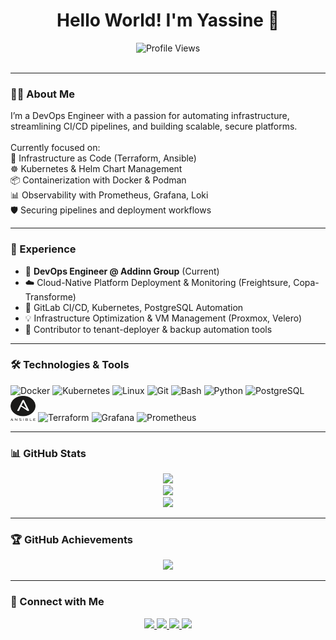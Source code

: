 <h1 align="center">Hello World! I'm Yassine 👋</h1>

<div align="center">
  <img src="https://komarev.com/ghpvc/?username=benhouria&style=flat-square" alt="Profile Views" />
</div>

<br/>


---

### 👨‍💻 About Me

<p>
  I’m a DevOps Engineer with a passion for automating infrastructure, streamlining CI/CD pipelines, and building scalable, secure platforms.  
  <br/><br/>
  Currently focused on:<br/>
  🚀 Infrastructure as Code (Terraform, Ansible)<br/>
  ☸️ Kubernetes & Helm Chart Management<br/>
  📦 Containerization with Docker & Podman<br/>
  📊 Observability with Prometheus, Grafana, Loki<br/>
  🛡️ Securing pipelines and deployment workflows<br/>
</p>

---

### 💼 Experience

- 🔧 **DevOps Engineer @ Addinn Group** (Current)
- ☁️ Cloud-Native Platform Deployment & Monitoring (Freightsure, Copa-Transforme)
- 🐳 GitLab CI/CD, Kubernetes, PostgreSQL Automation
- 💡 Infrastructure Optimization & VM Management (Proxmox, Velero)
- 📜 Contributor to tenant-deployer & backup automation tools

---

### 🛠️ Technologies & Tools

<p align="left">
  <img src="https://cdn.jsdelivr.net/gh/devicons/devicon/icons/docker/docker-original-wordmark.svg" width="40" height="40" alt="Docker"/>
  <img src="https://cdn.jsdelivr.net/gh/devicons/devicon/icons/kubernetes/kubernetes-plain-wordmark.svg" width="40" height="40" alt="Kubernetes"/>
  <img src="https://cdn.jsdelivr.net/gh/devicons/devicon/icons/linux/linux-original.svg" width="40" height="40" alt="Linux"/>
  <img src="https://cdn.jsdelivr.net/gh/devicons/devicon/icons/git/git-original.svg" width="40" height="40" alt="Git"/>
  <img src="https://cdn.jsdelivr.net/gh/devicons/devicon/icons/bash/bash-original.svg" width="40" height="40" alt="Bash"/>
  <img src="https://cdn.jsdelivr.net/gh/devicons/devicon/icons/python/python-original.svg" width="40" height="40" alt="Python"/>
  <img src="https://cdn.jsdelivr.net/gh/devicons/devicon/icons/postgresql/postgresql-original-wordmark.svg" width="40" height="40" alt="PostgreSQL"/>
  <img src="https://raw.githubusercontent.com/gilbarbara/logos/master/logos/ansible.svg" width="40" height="40" alt="Ansible"/>
  <img src="https://raw.githubusercontent.com/gilbarbara/logos/master/logos/terraform.svg" width="40" height="40" alt="Terraform"/>
  <img src="https://raw.githubusercontent.com/gilbarbara/logos/master/logos/grafana.svg" width="40" height="40" alt="Grafana"/>
  <img src="https://raw.githubusercontent.com/gilbarbara/logos/master/logos/prometheus.svg" width="40" height="40" alt="Prometheus"/>
</p>

---

### 📊 GitHub Stats

<p align="center">
  <img src="https://github-readme-stats.vercel.app/api?username=benhouria&show_icons=true&theme=tokyonight&hide_border=true"/>
  <br/>
  <img src="https://github-readme-streak-stats.herokuapp.com/?user=benhouria&theme=tokyonight&hide_border=true"/>
  <br/>
  <img src="https://github-readme-stats.vercel.app/api/top-langs/?username=benhouria&layout=compact&theme=tokyonight&hide_border=true"/>
</p>

---

### 🏆 GitHub Achievements

<p align="center">
  <img src="https://github-profile-trophy.vercel.app/?username=benhouria&theme=onedark&no-bg=true&no-frame=true" />
</p>

---

### 🤝 Connect with Me

<p align="center">
  <a href="https://linkedin.com/in/your-linkedin-profile" target="_blank">
    <img src="https://img.shields.io/badge/LinkedIn-%231E77B5.svg?&style=for-the-badge&logo=linkedin&logoColor=white" />
  </a>
  <a href="mailto:your.email@domain.com" target="_blank">
    <img src="https://img.shields.io/badge/Email-%23000000.svg?&style=for-the-badge&logo=gmail&logoColor=white" />
  </a>
  <a href="https://github.com/your-github-username" target="_blank">
    <img src="https://img.shields.io/badge/GitHub-%23121011.svg?&style=for-the-badge&logo=github&logoColor=white" />
  </a>
  <a href="https://your-portfolio.com" target="_blank">
    <img src="https://img.shields.io/badge/Portfolio-%23000000.svg?&style=for-the-badge&logo=About.me&logoColor=white" />
  </a>
</p>
